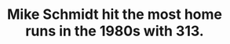 ---
title:      
  - Mike Schmidt hit the most home runs in the 1980s with 313.
secondary:
  - The next highest is Dale Murphy with 308.
reference:
  - http://www.baseball-reference.com/play-index/season_finder.cgi?type=b#gotresults&as=result_batter&offset=0&sum=1&min_year_season=1980&max_year_season=1989&min_season=1&max_season=-1&min_age=0&max_age=99&is_rookie=&lg_ID=lgAny&lgAL_team=tmAny&lgNL_team=tmAny&lgFL_team=tmAny&lgAA_team=tmAny&lgPL_team=tmAny&lgUA_team=tmAny&lgNA_team=tmAny&isActive=either&isHOF=either&isAllstar=either&bats=any&throws=any&exactness=anypos&pos_1=1&pos_2=1&pos_3=1&pos_4=1&pos_5=1&pos_6=1&pos_7=1&pos_8=1&pos_9=1&pos_10=1&pos_11=1&games_min_max=min&games_prop=50&games_tot=&qualifiersSeason=nomin&minpasValS=502&mingamesValS=100&qualifiersCareer=nomin&minpasValC=3000&mingamesValC=1000&number_matched=1&orderby=HR&c1gtlt=eq&c1val=0&c2gtlt=eq&c2val=0&c3gtlt=eq&c3val=0&c4gtlt=eq&c4val=0&c5gtlt=eq&c5val=1.0&location=pob&locationMatch=is&pob=&pod=&pcanada=&pusa=&ajax=1&submitter=1
---